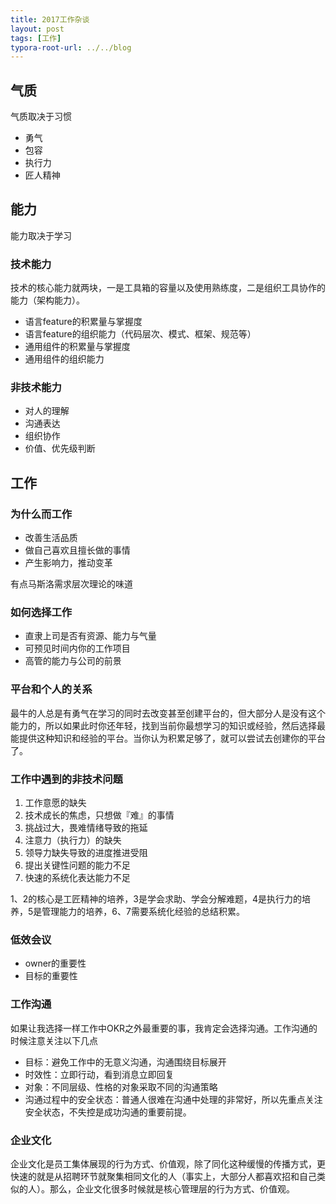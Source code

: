 ```yaml
---
title: 2017工作杂谈
layout: post
tags: [工作]
typora-root-url: ../../blog
---
```


## 气质

气质取决于习惯

* 勇气
* 包容
* 执行力
* 匠人精神

## 能力

能力取决于学习

### 技术能力

技术的核心能力就两块，一是工具箱的容量以及使用熟练度，二是组织工具协作的能力（架构能力）。

* 语言feature的积累量与掌握度
* 语言feature的组织能力（代码层次、模式、框架、规范等）
* 通用组件的积累量与掌握度
* 通用组件的组织能力

### 非技术能力

* 对人的理解
* 沟通表达
* 组织协作
* 价值、优先级判断

## 工作

### 为什么而工作

* 改善生活品质
* 做自己喜欢且擅长做的事情
* 产生影响力，推动变革

有点马斯洛需求层次理论的味道

### 如何选择工作

* 直隶上司是否有资源、能力与气量
* 可预见时间内你的工作项目
* 高管的能力与公司的前景

### 平台和个人的关系

最牛的人总是有勇气在学习的同时去改变甚至创建平台的，但大部分人是没有这个能力的，所以如果此时你还年轻，找到当前你最想学习的知识或经验，然后选择最能提供这种知识和经验的平台。当你认为积累足够了，就可以尝试去创建你的平台了。

### 工作中遇到的非技术问题

1. 工作意愿的缺失
2. 技术成长的焦虑，只想做『难』的事情
3. 挑战过大，畏难情绪导致的拖延
4. 注意力（执行力）的缺失
5. 领导力缺失导致的进度推进受阻
6. 提出关键性问题的能力不足
7. 快速的系统化表达能力不足

1、2的核心是工匠精神的培养，3是学会求助、学会分解难题，4是执行力的培养，5是管理能力的培养，6、7需要系统化经验的总结积累。

### 低效会议

* owner的重要性
* 目标的重要性

### 工作沟通

如果让我选择一样工作中OKR之外最重要的事，我肯定会选择沟通。工作沟通的时候注意关注以下几点

* 目标：避免工作中的无意义沟通，沟通围绕目标展开
* 时效性：立即行动，看到消息立即回复
* 对象：不同层级、性格的对象采取不同的沟通策略
* 沟通过程中的安全状态：普通人很难在沟通中处理的非常好，所以先重点关注安全状态，不失控是成功沟通的重要前提。

### 企业文化

企业文化是员工集体展现的行为方式、价值观，除了同化这种缓慢的传播方式，更快速的就是从招聘环节就聚集相同文化的人（事实上，大部分人都喜欢招和自己类似的人）。那么，企业文化很多时候就是核心管理层的行为方式、价值观。


